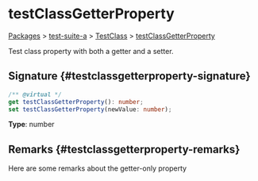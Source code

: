 # testClassGetterProperty

[Packages](/) &gt; [test-suite-a](/test-suite-a/) &gt; [TestClass](/test-suite-a/testclass-class/) &gt; [testClassGetterProperty](/test-suite-a/testclass-class/testclassgetterproperty-property)

Test class property with both a getter and a setter.

## Signature {#testclassgetterproperty-signature}

```typescript
/** @virtual */
get testClassGetterProperty(): number;
set testClassGetterProperty(newValue: number);
```

**Type**: number

## Remarks {#testclassgetterproperty-remarks}

Here are some remarks about the getter-only property
